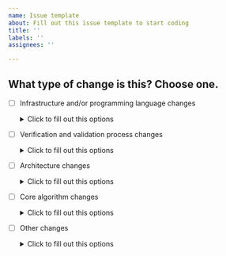 ```yaml
---
name: Issue template
about: Fill out this issue template to start coding
title: ''
labels: ''
assignees: ''

---
```


## What type of change is this? Choose one.
- [ ] Infrastructure and/or programming language changes  
  <details>
  <summary>Click to fill out this options</summary>
  <br>
  Schedule a meeting with QA to follow FRM-03-01
  </details>
- [ ] Verification and validation process changes  
  <details>
  <summary>Click to fill out this options</summary>
  <br>
  Schedule a meeting with QA to follow FRM-03-01
  </details>
- [ ] Architecture changes  
  <details>
  <summary>Click to fill out this options</summary>
  <br>
  Schedule a meeting with QA to follow FRM-03-01
  </details>
- [ ] Core algorithm changes  
  <details>
  <summary>Click to fill out this options</summary>
  <br>
  Schedule a meeting with QA to follow FRM-03-01
  </details>
- [ ] Other changes  
  <details>
  <summary>Click to fill out this options</summary>
  <br>
    -  Does this ticket change our [Risk Matrix](https://drive.google.com/file/d/1FU75q1N5YYBL8HDRbQIrOO1lzGUQP8j9/view)?<br>
    -  Does this ticket change our intended use? Our intended use is...<br>
    -  Is device performance or functionality significantly altered?<br><br>

    If any of these questions is answered with *yes*, schedule a meeting with QA to follow FRM-03-01. If not, continue.

    ### Change description
    *A description of the changes. Describe before and after functionality.*

    ### Reason for change
    *Reasons can include product improvement, costs improvement or customer feedback.*
  </details>
